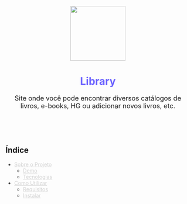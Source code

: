 <div align="center">

<img width="150" src="https://user-images.githubusercontent.com/56804642/92179213-a6030e80-ee1a-11ea-9ccd-4563564de66c.png" />

<h1 style="font-size: 28px; color: #6C63FF" >Library</h1>

<p style="
        max-width: 550px;
        text-align: center;
        font-size: 18px;
    ">
    Site onde você pode encontrar diversos catálogos de livros, e-books, HG ou adicionar novos livros, etc.
</p>
</div>

<br/>
<br/>
<br/>

<div>
    <h2>Índice</h2>
    <ul style="color: #444;">
        <li>
            <a href="#sobre" style="color: #D2D2D2">
                Sobre o Projeto
                <ul>
                    <li>
                        <a
                            href="#demo"
                            style="color: #D2D2D2"
                        >
                            Demo
                        </a>
                    </li>
                    <li>
                        <a 
                            style="color: #D2D2D2"         href="#tech"
                        >
                            Tecnologias
                        </a>
                    </li>
                </ul>
            </a>
        </li>
        <li>
            <a style="color: #D2D2D2" href="como-usar">
                Como Utilizar
                <ul>
                    <li>
                        <a
                            href="#req"
                            style="color: #D2D2D2"
                        >
                            Requisitos
                        </a>
                    </li>
                    <li>
                        <a 
                            style="color: #D2D2D2"         href="#inst"
                        >
                            Instalar
                        </a>
                    </li>
                </ul>
            </a>
        </li>
    </ul>
</div>

